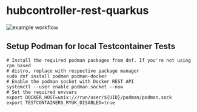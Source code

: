 # hubcontroller-rest-quarkus

![example workflow](https://github.com/cloud-native-robotz-hackathon/hubcontroller-rest-quarkus/actions/workflows/ci.yml/badge.svg)

## Setup Podman for local Testcontainer Tests

    # Install the required podman packages from dnf. If you're not using rpm based
    # distro, replace with respective package manager
    sudo dnf install podman podman-docker
    # Enable the podman socket with Docker REST API
    systemctl --user enable podman.socket --now
    # Set the required envvars
    export DOCKER_HOST=unix:///run/user/${UID}/podman/podman.sock
    export TESTCONTAINERS_RYUK_DISABLED=true